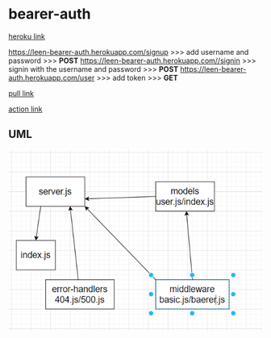 # bearer-auth

[heroku link](https://leen-bearer-auth.herokuapp.com/)

https://leen-bearer-auth.herokuapp.com/signup >>> add username and password >>>  **POST**
https://leen-bearer-auth.herokuapp.com//signin >>> signin with the username and password >>> **POST**
https://leen-bearer-auth.herokuapp.com/user >>> add token >>> **GET**

[pull link](https://github.com/leenahmad/bearer-auth/pull/1)

[action link](https://github.com/leenahmad/bearer-auth/actions)


## UML 

![image](./src/image/baerer.PNG)

